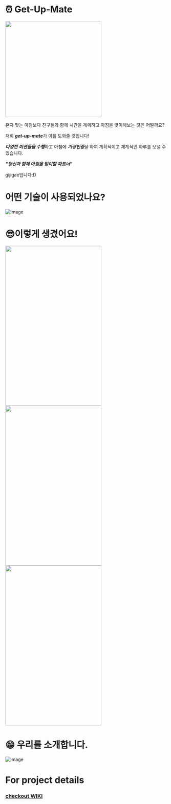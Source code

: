 
# <span>&#9200;</span> Get-Up-Mate
<img src="https://user-images.githubusercontent.com/45649186/95010338-6cb0ff00-0663-11eb-8a26-386e5849b9b0.png" width=300 height=300 />

혼자 맞는 아침보다 친구들과 함께 시간을 계획하고 아침을 맞이해보는 것은 어떨까요?

저희 ***get-up-mate***가 이를 도와줄 것입니다!

***다양한 미션들을 수행***하고 아침에 ***기상인증***을 하여 계획적이고 체계적인 하루를 보낼 수 있습니다.

***"당신과 함께 아침을 맞이할 파트너"***

gijigae입니다:D


# 어떤 기술이 사용되었나요?
![image](https://user-images.githubusercontent.com/45649186/95163851-ba547580-07e3-11eb-9ec7-ee8ea178090d.png)       
   
   
# <span>&#128526;</span>이렇게 생겼어요!
<img src="https://user-images.githubusercontent.com/45649186/95163355-a5c3ad80-07e2-11eb-87b4-c9456ea90527.gif" width=300 height=500 />
<img src="https://user-images.githubusercontent.com/45649186/95163419-c429a900-07e2-11eb-9b41-8e8e9dd38e55.gif" width=300 height=500 />
<img src="https://user-images.githubusercontent.com/45649186/95163439-ce4ba780-07e2-11eb-9538-c0aaecdecdf2.gif" width=300 height=500 />
   
   
# <span> &#128513;</sapn> 우리를 소개합니다.
![image](https://user-images.githubusercontent.com/45649186/95163580-25517c80-07e3-11eb-9833-ce878d8fae70.png)


# For project details
### [checkout WIKI](https://github.com/codestates/getupmate-client/wiki)

